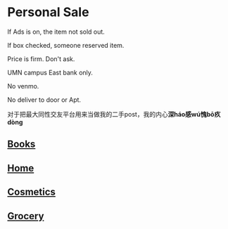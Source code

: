 # Personal Sale

If Ads is on, the item not sold out. 

If box checked, someone reserved item.

Price is firm. Don't ask. 

UMN campus East bank only. 

No venmo. 

No deliver to door or Apt. 

对于把最大同性交友平台用来当做我的二手post，我的内心**深háo感wú愧bō疚dòng**



## [Books](https://github.com/radium0729/Personal-Sale/blob/master/Books.md)

## [Home](https://github.com/radium0729/Personal-Sale/blob/master/Home.md)

## [Cosmetics](https://github.com/radium0729/Personal-Sale/blob/master/Cosmetics.md)

## [Grocery](https://github.com/radium0729/Personal-Sale/blob/master/Grocery.md)

